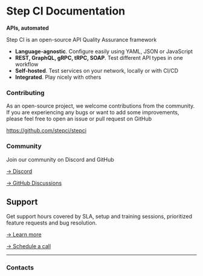 <script setup>
import { VPTeamMembers } from 'vitepress/theme'

const members = [
  {
    avatar: 'https://avatars.githubusercontent.com/u/113339114?v=4',
    name: 'Sebastian Wißmüller',
    title: 'Business',
    links: [
      { icon: 'linkedin', link: 'https://de.linkedin.com/in/sebastian-wissmueller' },
    ]
  },
  {
    avatar: 'https://avatars.githubusercontent.com/u/10400064?v=4',
    name: 'Mish Ushakov',
    title: 'Technology',
    links: [
      { icon: 'github', link: 'https://github.com/mishushakov' },
    ]
  }
]
</script>

# Step CI Documentation

**APIs, automated**

Step CI is an open-source API Quality Assurance framework

- **Language-agnostic**. Configure easily using YAML, JSON or JavaScript
- **REST, GraphQL, gRPC, tRPC, SOAP**. Test different API types in one workflow
- **Self-hosted**. Test services on your network, locally or with CI/CD
- **Integrated**. Play nicely with others

### Contributing

As an open-source project, we welcome contributions from the community. If you are experiencing any bugs or want to add some improvements, please feel free to open an issue or pull request on GitHub

https://github.com/stepci/stepci

### Community

Join our community on Discord and GitHub

[→ Discord](https://discord.gg/KqJJzJ3BTu)

[→ GitHub Discussions](https://github.com/stepci/stepci/discussions)

## Support

Get support hours covered by SLA, setup and training sessions, prioritized feature requests and bug resolution.

[→ Learn more](https://stepci.com/#pricing)

[→ Schedule a call](https://cal.com/wissmueller/step-ci-enterprise-support)

<hr />

### Contacts

<VPTeamMembers size="small" :members="members" />
